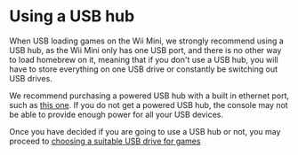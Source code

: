 # Using a USB hub
When USB loading games on the Wii Mini, we strongly recommend using a USB hub, as the Wii Mini only has one USB port, and there is no other way to load homebrew on it, meaning that if you don't use a USB hub, you will have to store everything on one USB drive or constantly be switching out USB drives.

We recommend purchasing a powered USB hub with a built in ethernet port, such as [this one](https://www.amazon.com/Unitek-Ethernet-Converter-Charging-Compatible/dp/B06XKZLZXL). If you do not get a powered USB hub, the console may not be able to provide enough power for all your USB devices.


Once you have decided if you are going to use a USB hub or not, you may proceed to [choosing a suitable USB drive for games](/wiiminiusbselectionguide)